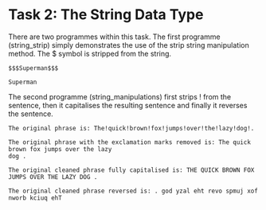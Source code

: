 # Task 2: The String Data Type

There are two programmes within this task. The first programme (string_strip) simply demonstrates the use of the strip string manipulation method. The $ symbol is stripped from the string.

```
$$$Superman$$$

Superman
```

The second programme (string_manipulations) first strips ! from the sentence, then it capitalises the resulting sentence and finally it reverses the sentence.

```
The original phrase is: The!quick!brown!fox!jumps!over!the!lazy!dog!.

The original phrase with the exclamation marks removed is: The quick brown fox jumps over the lazy 
dog .

The original cleaned phrase fully capitalised is: THE QUICK BROWN FOX JUMPS OVER THE LAZY DOG .    

The original cleaned phrase reversed is: . god yzal eht revo spmuj xof nworb kciuq ehT 
```